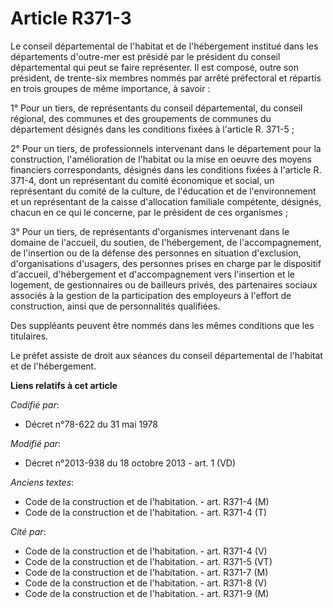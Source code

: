 # Article R371-3

Le conseil départemental de l'habitat et de l'hébergement institué dans les départements d'outre-mer est présidé par le
président du conseil départemental qui peut se faire représenter. Il est composé, outre son président, de trente-six membres
nommés par arrêté préfectoral et répartis en trois groupes de même importance, à savoir : 

1° Pour un tiers, de représentants du conseil départemental, du conseil régional, des communes et des groupements de communes
du département désignés dans les conditions fixées à l'article R. 371-5 ; 

2° Pour un tiers, de professionnels intervenant dans le département pour la construction, l'amélioration de l'habitat ou la
mise en oeuvre des moyens financiers correspondants, désignés dans les conditions fixées à l'article R. 371-4, dont un
représentant du comité économique et social, un représentant du comité de la culture, de l'éducation et de l'environnement et
un représentant de la caisse d'allocation familiale compétente, désignés, chacun en ce qui le concerne, par le président de
ces organismes ; 

3° Pour un tiers, de représentants d'organismes intervenant dans le domaine de l'accueil, du soutien, de l'hébergement, de
l'accompagnement, de l'insertion ou de la défense des personnes en situation d'exclusion, d'organisations d'usagers, des
personnes prises en charge par le dispositif d'accueil, d'hébergement et d'accompagnement vers l'insertion et le logement, de
gestionnaires ou de bailleurs privés, des partenaires sociaux associés à la gestion de la participation des employeurs à
l'effort de construction, ainsi que de personnalités qualifiées. 

Des suppléants peuvent être nommés dans les mêmes conditions que les titulaires. 

Le préfet assiste de droit aux séances du conseil départemental de l'habitat et de l'hébergement.

**Liens relatifs à cet article**

_Codifié par_:

  - Décret n°78-622 du 31 mai 1978

_Modifié par_:

  - Décret n°2013-938 du 18 octobre 2013 - art. 1 (VD)

_Anciens textes_:

  - Code de la construction et de l'habitation. - art. R371-4 (M)
  - Code de la construction et de l'habitation. - art. R371-4 (T)

_Cité par_:

  - Code de la construction et de l'habitation. - art. R371-4 (V)
  - Code de la construction et de l'habitation. - art. R371-5 (VT)
  - Code de la construction et de l'habitation. - art. R371-7 (M)
  - Code de la construction et de l'habitation. - art. R371-8 (V)
  - Code de la construction et de l'habitation. - art. R371-9 (M)
